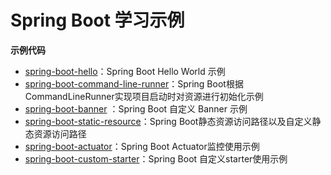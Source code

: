 # Spring Boot 学习示例

**示例代码**
- [spring-boot-hello](https://github.com/pcgrw/spring-boot-learning-examples/tree/master/spring-boot-hello)：Spring Boot Hello World 示例
- [spring-boot-command-line-runner](https://github.com/pcgrw/spring-boot-learning-examples/tree/master/spring-boot-command-line-runner)：Spring Boot根据CommandLineRunner实现项目启动时对资源进行初始化示例
- [spring-boot-banner](https://github.com/pcgrw/spring-boot-learning-examples/tree/master/spring-boot-banner) ：Spring Boot 自定义 Banner 示例
- [spring-boot-static-resource](https://github.com/pcgrw/spring-boot-learning-examples/tree/master/spring-boot-static-resource)：Spring Boot静态资源访问路径以及自定义静态资源访问路径
- [spring-boot-actuator](https://github.com/pcgrw/spring-boot-learning-examples/tree/master/spring-boot-actuator)：Spring Boot Actuator监控使用示例
- [spring-boot-custom-starter](https://github.com/pcgrw/spring-boot-learning-examples/tree/master/spring-boot-custom-starter)：Spring Boot 自定义starter使用示例
